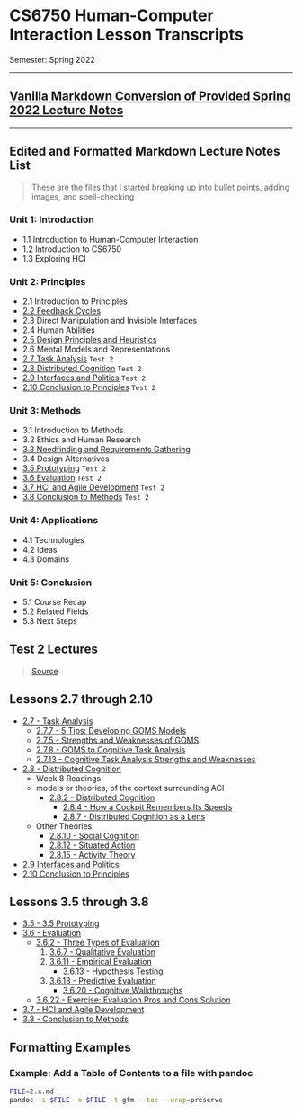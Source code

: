 # CS6750 Human-Computer Interaction Lesson Transcripts

Semester: Spring 2022

---

## [Vanilla Markdown Conversion of Provided Spring 2022 Lecture Notes](original-source-files/readme.md#original-source-markdown-files)

---

## Edited and Formatted Markdown Lecture Notes List

> These are the files that I started breaking up into bullet points, adding images, and spell-checking

### Unit 1: Introduction

- 1.1 Introduction to Human-Computer Interaction
- 1.2 Introduction to CS6750
- 1.3 Exploring HCI

### Unit 2: Principles

- 2.1 Introduction to Principles
- [2.2 Feedback Cycles](2/02/2.2.md)
- 2.3 Direct Manipulation and Invisible Interfaces
- 2.4 Human Abilities
- [2.5 Design Principles and Heuristics](2/05/2.5.md)
- 2.6 Mental Models and Representations
- [2.7 Task Analysis](2/07/2.7.md) `Test 2`
- [2.8 Distributed Cognition](2/08/2.8.md) `Test 2`
- [2.9 Interfaces and Politics](2/09/2.9.md) `Test 2`
- [2.10 Conclusion to Principles](2/10/2.10.md) `Test 2`

### Unit 3: Methods

- 3.1 Introduction to Methods
- 3.2 Ethics and Human Research
- [3.3 Needfinding and Requirements Gathering](3/03/3.3.md)
- 3.4 Design Alternatives
- [3.5 Prototyping](3/05/3.5.md) `Test 2`
- [3.6 Evaluation](3/06/3.6.md) `Test 2`
- [3.7 HCI and Agile Development](3/07/3.7.md) `Test 2`
- [3.8 Conclusion to Methods](3/08/3.8.md) `Test 2`

### Unit 4: Applications

- 4.1 Technologies
- 4.2 Ideas
- 4.3 Domains

### Unit 5: Conclusion

- 5.1 Course Recap
- 5.2 Related Fields
- 5.3 Next Steps

## Test 2 Lectures

> [Source](https://omscs6750.gatech.edu/spring-2022/test-2/)

## Lessons 2.7 through 2.10

- [2.7 - Task Analysis](2/07/2.7.md)
  - [2.7.7 - 5 Tips: Developing GOMS Models](2/07/2.7.md#277---5-tips-developing-goms-models)
  - [2.7.5 - Strengths and Weaknesses of GOMS](2/07/2.7.md#275---strengths-and-weaknesses-of-goms)
  - [2.7.8 - GOMS to Cognitive Task Analysis](2/07/2.7.md#278---goms-to-cognitive-task-analysis)
  - [2.7.13 - Cognitive Task Analysis Strengths and Weaknesses](2/07/2.7.md#2713---cognitive-task-analysis-strengths-and-weaknesses)
- [2.8 - Distributed Cognition](2/08/2.8.md)
  - Week 8 Readings
  - models or theories, of the context surrounding ACI
    - [2.8.2 - Distributed Cognition](2/08/2.8.md#282---distributed-cognition)
      - [2.8.4 - How a Cockpit Remembers Its Speeds](2/08/2.8.md#284---how-a-cockpit-remembers-its-speeds)
      - [2.8.7 - Distributed Cognition as a Lens](2/08/2.8.md#287---distributed-cognition-as-a-lens)
  - Other Theories
    - [2.8.10 - Social Cognition](2/08/2.8.md#2810---social-cognition)
    - [2.8.12 - Situated Action](2/08/2.8.md#2812---situated-action)
    - [2.8.15 - Activity Theory](2/08/2.8.md#2815---activity-theory)
- [2.9 Interfaces and Politics](2/09/2.9.md)
- [2.10 Conclusion to Principles](2/10/2.10.md)

## Lessons 3.5 through 3.8

- [3.5 - 3.5 Prototyping](3/05/3.5.md)
- [3.6 - Evaluation](3/06/3.6.md)
  - [3.6.2 - Three Types of Evaluation](3/06/3.6.md#362---three-types-of-evaluation)
    1. [3.6.7 - Qualitative Evaluation](3/06/3.6.md#367---qualitative-evaluation)
    1. [3.6.11 - Empirical Evaluation](3/06/3.6.md#3611---empirical-evaluation)
       - [3.6.13 - Hypothesis Testing](3/06/3.6.md#3613---hypothesis-testing)
    1. [3.6.18 - Predictive Evaluation](3/06/3.6.md#3618---predictive-evaluation)
       - [3.6.20 - Cognitive Walkthroughs](3/06/3.6.md#3620---cognitive-walkthroughs)
  - [3.6.22 - Exercise: Evaluation Pros and Cons Solution](3/06/3.6.md#3622---exercise-evaluation-pros-and-cons-question)
- [3.7 - HCI and Agile Development](3/07/3.7.md)
- [3.8 - Conclusion to Methods](3/08/3.8.md)

## Formatting Examples

### Example: Add a Table of Contents to a file with pandoc

```bash
FILE=2.x.md
pandoc -s $FILE -o $FILE -t gfm --toc --wrap=preserve
```
